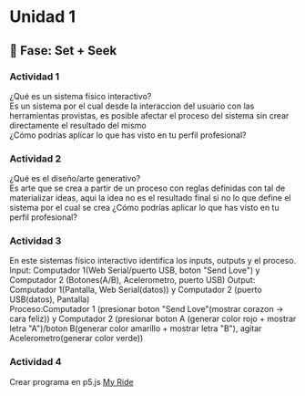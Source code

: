 # Unidad 1

## 🔎 Fase: Set + Seek

### Actividad 1
¿Qué es un sistema físico interactivo?  
Es un sistema por el cual desde la interaccion del usuario con las herramientas provistas, es posible afectar el proceso del sistema sin crear directamente el resultado del mismo  
¿Cómo podrías aplicar lo que has visto en tu perfil profesional?  
  
### Actividad 2  
¿Qué es el diseño/arte generativo?  
Es arte que se crea a partir de un proceso con reglas definidas con tal de materializar ideas, aqui la idea no es el resultado final si no lo que define el sistema por el cual se crea
¿Cómo podrías aplicar lo que has visto en tu perfil profesional?  
  
### Actividad 3  
En este sistemas físico interactivo identifica los inputs, outputs y el proceso.  
Input: Computador 1(Web Serial/puerto USB, boton "Send Love") y Computador 2 (Botones(A/B), Acelerometro, puerto USB) 
Output: Computador 1(Pantalla, Web Serial(datos)) y Computador 2 (puerto USB(datos), Pantalla)   
Proceso:Computador 1 (presionar boton "Send Love"(mostrar corazon -> cara feliz)) y Computador 2 (presionar boton A (generar color rojo + mostrar letra "A")/boton B(generar color amarillo + mostrar letra "B"), agitar Acelerometro(generar color verde))  
  
### Actividad 4  
Crear programa en p5.js 
[My Ride](https://editor.p5js.org/RonEduPraGar/sketches/i-uNj39De) 
